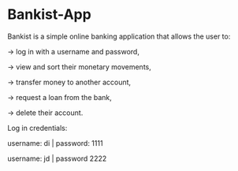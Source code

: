 # Bankist-App

Bankist is a simple online banking application that allows the user to:

-> log in with a username and password,

-> view and sort their monetary movements,

-> transfer money to another account,

-> request a loan from the bank,

-> delete their account.

Log in credentials:

username: di | password: 1111

username: jd | password 2222
